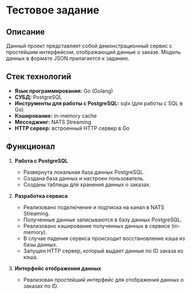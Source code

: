# Тестовое задание

## Описание

Данный проект представляет собой демонстрационный сервис с простейшим интерфейсом, отображающий данные о заказе. Модель данных в формате JSON прилагается к заданию.

## Стек технологий

- **Язык программирования:** Go (Golang)
- **СУБД:** PostgreSQL
- **Инструменты для работы с PostgreSQL:** sqlx (для работы с SQL в Go)
- **Кэширование:** in-memory cache
- **Месседжинг:** NATS Streaming
- **HTTP сервер:** встроенный HTTP сервер в Go

## Функционал

1. **Работа с PostgreSQL**
    - Развернута локальная база данных PostgreSQL.
    - Создана база данных и настроен пользователь.
    - Созданы таблицы для хранения данных о заказах.

2. **Разработка сервиса**
    - Реализовано подключение и подписка на канал в NATS Streaming.
    - Полученные данные записываются в базу данных PostgreSQL.
    - Реализовано кэширование полученных данных в сервисе (in-memory).
    - В случае падения сервиса происходит восстановление кэша из базы данных.
    - Запущен HTTP сервер, который выдает данные по ID заказа из кэша.

3. **Интерфейс отображения данных**
    - Реализован простейший интерфейс для отображения данных о заказах по ID.
